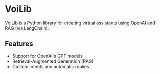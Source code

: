 # VoiLib

VoiLib is a Python library for creating virtual assistants using OpenAI and RAG (via LangChain).

## Features
- Support for OpenAI's GPT models
- Retrieval-Augmented Generation (RAG)
- Custom intents and automatic replies
